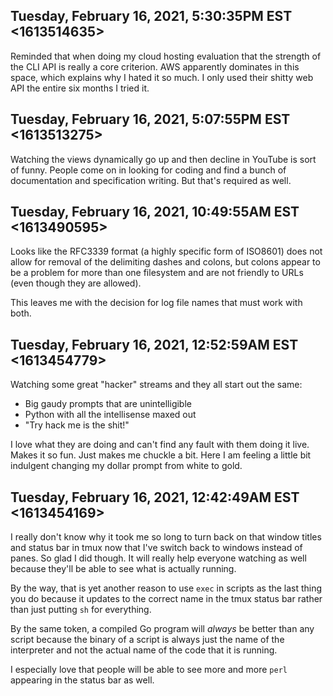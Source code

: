 ## Tuesday, February 16, 2021, 5:30:35PM EST <1613514635>

Reminded that when doing my cloud hosting evaluation that the strength
of the CLI API is really a core criterion. AWS apparently dominates in
this space, which explains why I hated it so much. I only used their
shitty web API the entire six months I tried it.

## Tuesday, February 16, 2021, 5:07:55PM EST <1613513275>

Watching the views dynamically go up and then decline in YouTube is sort
of funny. People come on in looking for coding and find a bunch of
documentation and specification writing. But that's required as well.

## Tuesday, February 16, 2021, 10:49:55AM EST <1613490595>

Looks like the RFC3339 format (a highly specific form of ISO8601) does
not allow for removal of the delimiting dashes and colons, but colons
appear to be a problem for more than one filesystem and are not friendly
to URLs (even though they are allowed).

This leaves me with the decision for log file names that must work with
both.

## Tuesday, February 16, 2021, 12:52:59AM EST <1613454779>

Watching some great "hacker" streams and they all start out the same:

* Big gaudy prompts that are unintelligible
* Python with all the intellisense maxed out
* "Try hack me is the shit!"

I love what they are doing and can't find any fault with them doing it
live. Makes it so fun. Just makes me chuckle a bit. Here I am feeling a
little bit indulgent changing my dollar prompt from white to gold.

## Tuesday, February 16, 2021, 12:42:49AM EST <1613454169>

I really don't know why it took me so long to turn back on that window
titles and status bar in tmux now that I've switch back to windows
instead of panes. So glad I did though. It will really help everyone
watching as well because they'll be able to see what is actually
running. 

By the way, that is yet another reason to use `exec` in scripts as the
last thing you do because it updates to the correct name in the tmux
status bar rather than just putting `sh` for everything.

By the same token, a compiled Go program will *always* be better than
any script because the binary of a script is always just the name of the
interpreter and not the actual name of the code that it is running. 

I especially love that people will be able to see more and more `perl`
appearing in the status bar as well.
